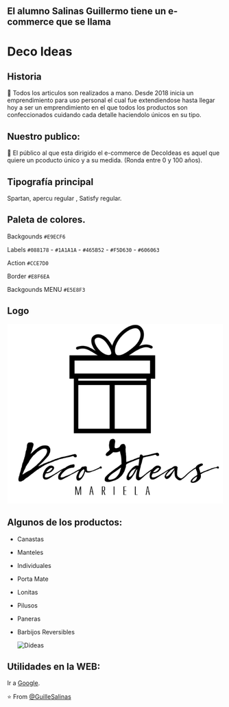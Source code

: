 ## El alumno Salinas Guillermo tiene un e-commerce que se llama
# Deco Ideas


## Historia
🔰 Todos los articulos son realizados a mano. Desde 2018 inicia un emprendimiento para uso personal
el cual fue extendiendose hasta llegar hoy a ser un emprendimiento en el que todos los productos
son confeccionados cuidando cada detalle haciendolo únicos en su tipo.

## Nuestro publico:
👥 El público al que esta dirigido el e-commerce de DecoIdeas es aquel que quiere un pcoducto único y a su medida. (Ronda entre 0 y 100 años).

## Tipografía principal
Spartan, apercu regular , Satisfy regular.

## Paleta de colores.
Backgounds `#E9ECF6`

Labels `#088178` - `#1A1A1A` - `#465B52` - `#F5D630` - `#606063`

Action `#CCE7D0`

Border `#E8F6EA`

Backgounds MENU `#E5E8F3`

## Logo
![decoideaslogo.png](https://github.com/GuilleSalinas/P1/blob/main/decoideaslogo.png?raw=true)


## Algunos de los productos:
- Canastas
- Manteles
- Individuales
- Porta Mate
- Lonitas
- Pilusos
- Paneras
- Barbijos Reversibles

  ![Dideas](https://user-images.githubusercontent.com/112260868/187300002-1c9ea7c6-2e23-4ba3-9620-f12b4658100f.jpg)

## Utilidades en la WEB:
Ir a [Google](https://google.com/).

⭐️ From [@GuilleSalinas](https://github.com/GuilleSalinas)


